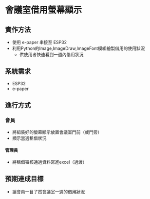 # 會議室借用螢幕顯示

## 實作方法

- 使用 e-paper 串接至 ESP32
- 利用Python的Image,ImageDraw,ImageFont模組繪製借用的使用狀況
  - 供使用者快速看到一週內借用狀況

## 系統需求

- ESP32
- e-paper

## 進行方式

### 會員

- 將組裝好的螢幕顯示放置會議室門前（或門旁）
- 顯示當週租借狀況

#### 管理員

- 將租借審核通過資料寫進excel（過渡）

## 預期達成目標

- 讓會員一目了然會議室一週的借用狀況
